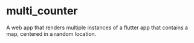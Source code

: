 # multi_counter

A web app that renders multiple instances
of a flutter app that contains a map, 
centered in a random location.
